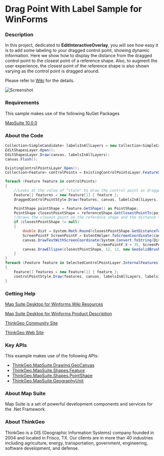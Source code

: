 # Drag Point With Label Sample for WinForms

### Description
In this project, dedicated to **EditInteractiveOverlay**, you will see how easy it is to add some labeling to your dragged control point, showing dynamic information. Here we show how to display the distance from the dragged control point to the closest point of a reference shape. Also, to augment the user experience, the closest point of the reference shape is also shown varying as the control point is dragged around.

Please refer to [Wiki](http://wiki.thinkgeo.com/wiki/map_suite_desktop_for_winforms) for the details.

![Screenshot](https://github.com/ThinkGeo/DragPointWithLabelSample-ForWinForms/blob/master/Screenshot.gif)

### Requirements
This sample makes use of the following NuGet Packages

[MapSuite 10.0.0](https://www.nuget.org/packages?q=ThinkGeo)

### About the Code
```csharp
Collection<SimpleCandidate> labelsInAllLayers = new Collection<SimpleCandidate>();
EditShapesLayer.Open();
EditShapesLayer.Draw(canvas, labelsInAllLayers);
canvas.Flush();

ExistingControlPointsLayer.Open();
Collection<Feature> controlPoints = ExistingControlPointsLayer.FeatureSource.GetAllFeatures(ReturningColumnsType.AllColumns);

foreach (Feature feature in controlPoints)
{
    //Looks at the value of "state" to draw the control point as dragged or not.
    Feature[] features = new Feature[1] { feature };
    draggedControlPointStyle.Draw(features, canvas, labelsInAllLayers, labelsInAllLayers);

    PointShape pointShape = feature.GetShape() as PointShape;
    PointShape closestPointShape = referenceShape.GetClosestPointTo(pointShape, GeographyUnit.Meter);
    //Draws the closest point on the reference shape and the distance to it from the dragged control point.
    if (closestPointShape != null)
    {
        double Dist = System.Math.Round(closestPointShape.GetDistanceTo(pointShape, GeographyUnit.Meter, DistanceUnit.Meter));
        ScreenPointF ScreenPointF = ExtentHelper.ToScreenCoordinate(canvas.CurrentWorldExtent, pointShape, canvas.Width, canvas.Height);
        canvas.DrawTextWithScreenCoordinate(System.Convert.ToString(Dist) + " m", new GeoFont("Arial", 12, DrawingFontStyles.Bold), new GeoSolidBrush(GeoColor.StandardColors.Black),
                                          ScreenPointF.X + 35, ScreenPointF.Y, DrawingLevel.LabelLevel);
        canvas.DrawEllipse(closestPointShape, 12, 12, new GeoSolidBrush(GeoColor.StandardColors.Purple), DrawingLevel.LevelFour);
    }
}
foreach (Feature feature in SelectedControlPointLayer.InternalFeatures)
{
    Feature[] features = new Feature[1] { feature };
    controlPointStyle.Draw(features, canvas, labelsInAllLayers, labelsInAllLayers);
}
```
### Getting Help

[Map Suite Desktop for Winforms Wiki Resources](http://wiki.thinkgeo.com/wiki/map_suite_desktop_for_winforms)

[Map Suite Desktop for Winforms Product Description](https://thinkgeo.com/ui-controls#desktop-platforms)

[ThinkGeo Community Site](http://community.thinkgeo.com/)

[ThinkGeo Web Site](http://www.thinkgeo.com)

### Key APIs
This example makes use of the following APIs:

- [ThinkGeo.MapSuite.Drawing.GeoCanvas](http://wiki.thinkgeo.com/wiki/api/thinkgeo.mapsuite.drawing.geocanvas)
- [ThinkGeo.MapSuite.Shapes.Feature](http://wiki.thinkgeo.com/wiki/api/thinkgeo.mapsuite.shapes.feature)
- [ThinkGeo.MapSuite.Shapes.PointShape](http://wiki.thinkgeo.com/wiki/api/thinkgeo.mapsuite.shapes.pointshape)
- [ThinkGeo.MapSuite.GeographyUnit](http://wiki.thinkgeo.com/wiki/api/thinkgeo.mapsuite.geographyunit)

### About Map Suite
Map Suite is a set of powerful development components and services for the .Net Framework.

### About ThinkGeo
ThinkGeo is a GIS (Geographic Information Systems) company founded in 2004 and located in Frisco, TX. Our clients are in more than 40 industries including agriculture, energy, transportation, government, engineering, software development, and defense.

